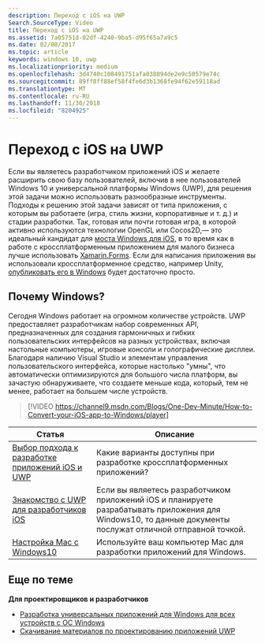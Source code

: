 ```yaml
---
description: Переход с iOS на UWP
Search.SourceType: Video
title: Переход с iOS на UWP
ms.assetid: 7a05751d-02df-4240-9ba5-d95f65a7a9c5
ms.date: 02/08/2017
ms.topic: article
keywords: windows 10, uwp
ms.localizationpriority: medium
ms.openlocfilehash: 3d4740c108491751afa038894de2e9c50579e74c
ms.sourcegitcommit: 89ff8ff88ef58f4fe6d3b1368fe94f62e59118ad
ms.translationtype: MT
ms.contentlocale: ru-RU
ms.lasthandoff: 11/30/2018
ms.locfileid: "8204925"
---
```

# <a name="move-from-ios-to-uwp"></a>Переход с iOS на UWP

Если вы являетесь разработчиком приложений iOS и желаете расширить свою базу пользователей, включив в нее пользователей Windows 10 и универсальной платформы Windows (UWP), для решения этой задачи можно использовать разнообразные инструменты. Подходы к решению этой задачи зависят от типа приложения, с которым вы работаете (игра, стиль жизни, корпоративные и т. д.) и стадии разработки. Так, готовая или почти готовая игра, в которой активно используются технологии OpenGL или Cocos2D,— это идеальный кандидат для [моста Windows для iOS](https://dev.windows.com/bridges/ios), в то время как в работе с кроссплатформенным приложением для малого бизнеса лучше использовать [Xamarin.Forms](https://www.xamarin.com/forms). Если для написания приложения вы использовали кроссплатформенное средство, например Unity, [опубликовать его в Windows](http://blogs.unity3d.com/2015/09/09/windows-10-universal-apps-in-unity-5-2/) будет достаточно просто.

## <a name="why-windows"></a>Почему Windows?

Сегодня Windows работает на огромном количестве устройств. UWP предоставляет разработчикам набор современных API, предназначенных для создания гармоничных и гибких пользовательских интерфейсов на разных устройствах, включая настольные компьютеры, игровые консоли и голографические дисплеи. Благодаря наличию Visual Studio и элементам управления пользовательского интерфейса, которые настолько "умны", что автоматически оптимизируются для большого числа платформ, вы зачастую обнаруживаете, что создаете меньше кода, который, тем не менее, работает на большем числе устройств.

> [!VIDEO https://channel9.msdn.com/Blogs/One-Dev-Minute/How-to-Convert-your-iOS-app-to-Windows/player]

| Статья | Описание |
|-------|-------------|
| [Выбор подхода к разработке приложений iOS и UWP](selecting-an-approach-to-ios-and-uwp-app-development.md) | Какие варианты доступны при разработке кроссплатформенных приложений? |
| [Знакомство с UWP для разработчиков iOS](getting-started-with-uwp-for-ios-developers.md) | Если вы являетесь разработчиком приложений iOS и планируете разрабатывать приложения для Windows10, то данные документы послужат отличной отправной точкой. |
| [Настройка Mac с Windows10](setting-up-your-mac-with-windows-10.md) | Используйте ваш компьютер Mac для разработки приложений для Windows. |

## <a name="related-topics"></a>Еще по теме

**Для проектировщиков и разработчиков**
* [Разработка универсальных приложений для Windows для всех устройств с ОС Windows](http://go.microsoft.com/fwlink/p/?LinkID=397871)
* [Скачивание материалов по проектированию приложений UWP](https://msdn.microsoft.com/library/windows/apps/xaml/bg125377.aspx)
